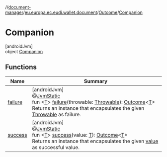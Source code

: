 //[document-manager](../../../../index.md)/[eu.europa.ec.eudi.wallet.document](../../index.md)/[Outcome](../index.md)/[Companion](index.md)

# Companion

[androidJvm]\
object [Companion](index.md)

## Functions

| Name                  | Summary                                                                                                                                                                                                                                                                                                                                                                                                                                                                                                             |
|-----------------------|---------------------------------------------------------------------------------------------------------------------------------------------------------------------------------------------------------------------------------------------------------------------------------------------------------------------------------------------------------------------------------------------------------------------------------------------------------------------------------------------------------------------|
| [failure](failure.md) | [androidJvm]<br>@[JvmStatic](https://kotlinlang.org/api/latest/jvm/stdlib/kotlin-stdlib/kotlin.jvm/-jvm-static/index.html)<br>fun &lt;[T](failure.md)&gt; [failure](failure.md)(throwable: [Throwable](https://kotlinlang.org/api/latest/jvm/stdlib/kotlin-stdlib/kotlin/-throwable/index.html)): [Outcome](../index.md)&lt;[T](failure.md)&gt;<br>Returns an instance that encapsulates the given [Throwable](https://kotlinlang.org/api/latest/jvm/stdlib/kotlin-stdlib/kotlin/-throwable/index.html) as failure. |
| [success](success.md) | [androidJvm]<br>@[JvmStatic](https://kotlinlang.org/api/latest/jvm/stdlib/kotlin-stdlib/kotlin.jvm/-jvm-static/index.html)<br>fun &lt;[T](success.md)&gt; [success](success.md)(value: [T](success.md)): [Outcome](../index.md)&lt;[T](success.md)&gt;<br>Returns an instance that encapsulates the given [value](success.md) as successful value.                                                                                                                                                                  |
